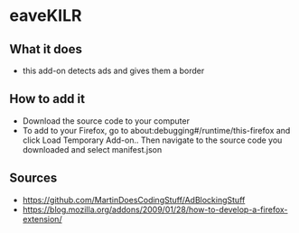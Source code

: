 # eaveKILR

## What it does

* this add-on detects ads and gives them a border

## How to add it

* Download the source code to your computer
* To add to your Firefox, go to about:debugging#/runtime/this-firefox and click Load Temporary Add-on.. Then navigate to the source code you downloaded and select manifest.json


## Sources 
* https://github.com/MartinDoesCodingStuff/AdBlockingStuff
* https://blog.mozilla.org/addons/2009/01/28/how-to-develop-a-firefox-extension/
